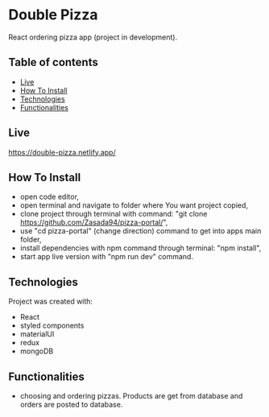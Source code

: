 # Double Pizza
React ordering pizza app (project in development).

## Table of contents
- [Live](#live)
- [How To Install](#howtoinstall)
- [Technologies](#technologies)
- [Functionalities](#functionalities)

## Live
https://double-pizza.netlify.app/

## How To Install

- open code editor,
- open terminal and navigate to folder where You want project copied,
- clone project through terminal with command: "git clone https://github.com/Zasada94/pizza-portal/",
- use "cd pizza-portal" (change direction) command to get into apps main folder,
- install dependencies with npm command through terminal: "npm install",
- start app live version with "npm run dev" command.
  
## Technologies

Project was created with:

- React
- styled components
- materialUI
- redux
- mongoDB

## Functionalities

- choosing and ordering pizzas. Products are get from database and orders are posted to database.
